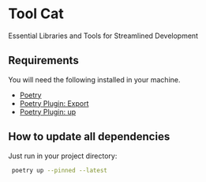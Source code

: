 # Tool Cat

Essential Libraries and Tools for Streamlined Development

## Requirements

You will need the following installed in your machine.

- [Poetry](https://python-poetry.org)
- [Poetry Plugin: Export](https://github.com/python-poetry/poetry-plugin-export)
- [Poetry Plugin: up](https://github.com/MousaZeidBaker/poetry-plugin-up)

## How to update all dependencies

Just run in your project directory:

```bash
 poetry up --pinned --latest
```
